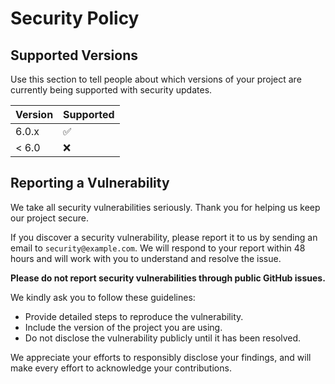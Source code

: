 # Security Policy

## Supported Versions

Use this section to tell people about which versions of your project are
currently being supported with security updates.

| Version | Supported          |
| ------- | ------------------ |
| 6.0.x   | :white_check_mark: |
| < 6.0   | :x:                |

## Reporting a Vulnerability

We take all security vulnerabilities seriously. Thank you for helping us keep our project secure.

If you discover a security vulnerability, please report it to us by sending an email to `security@example.com`. We will respond to your report within 48 hours and will work with you to understand and resolve the issue.

**Please do not report security vulnerabilities through public GitHub issues.**

We kindly ask you to follow these guidelines:
- Provide detailed steps to reproduce the vulnerability.
- Include the version of the project you are using.
- Do not disclose the vulnerability publicly until it has been resolved.

We appreciate your efforts to responsibly disclose your findings, and will make every effort to acknowledge your contributions.